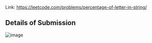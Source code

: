Link: https://leetcode.com/problems/percentage-of-letter-in-string/
## Details of Submission
![image](https://github.com/mgalang229/LeetCode-Percentage-of-Letter-in-String/assets/51401355/ce62300d-2898-4f76-8d8a-4cb7e6b1ef78)
